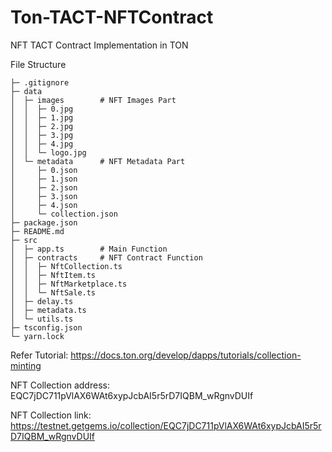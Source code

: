 # Ton-TACT-NFTContract
NFT TACT Contract Implementation in TON

File Structure
```
├─ .gitignore
├─ data
│  ├─ images        # NFT Images Part
│  │  ├─ 0.jpg
│  │  ├─ 1.jpg
│  │  ├─ 2.jpg
│  │  ├─ 3.jpg
│  │  ├─ 4.jpg
│  │  └─ logo.jpg
│  └─ metadata      # NFT Metadata Part
│     ├─ 0.json
│     ├─ 1.json
│     ├─ 2.json
│     ├─ 3.json
│     ├─ 4.json
│     └─ collection.json
├─ package.json
├─ README.md
├─ src
│  ├─ app.ts        # Main Function
│  ├─ contracts     # NFT Contract Function
│  │  ├─ NftCollection.ts
│  │  ├─ NftItem.ts
│  │  ├─ NftMarketplace.ts
│  │  └─ NftSale.ts
│  ├─ delay.ts
│  ├─ metadata.ts
│  └─ utils.ts
├─ tsconfig.json
└─ yarn.lock
```

Refer Tutorial: https://docs.ton.org/develop/dapps/tutorials/collection-minting

NFT Collection address: EQC7jDC711pVlAX6WAt6xypJcbAI5r5rD7IQBM_wRgnvDUIf

NFT Collection link: https://testnet.getgems.io/collection/EQC7jDC711pVlAX6WAt6xypJcbAI5r5rD7IQBM_wRgnvDUIf
